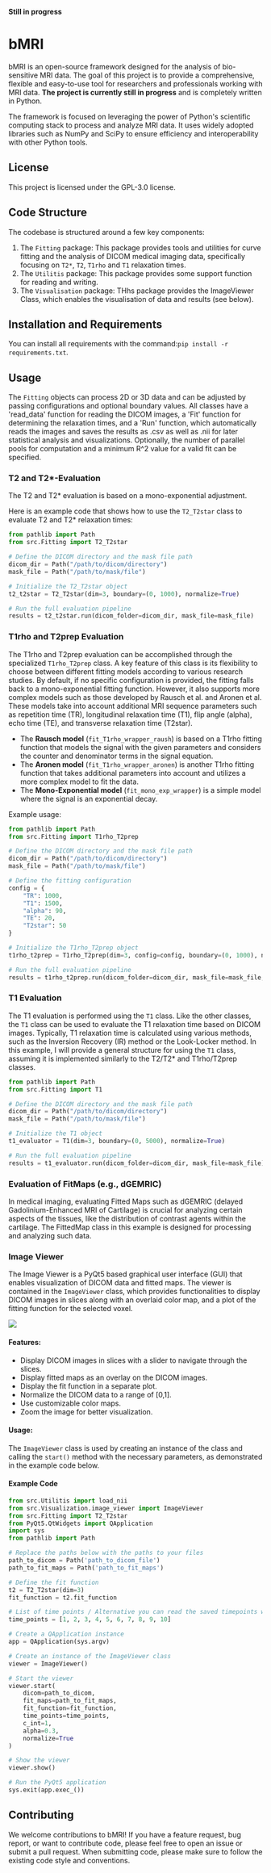 **Still in progress**

# bMRI

bMRI is an open-source framework designed for the analysis of bio-sensitive MRI data. The goal of this project is to provide a comprehensive, flexible and easy-to-use tool for researchers and professionals working with MRI data. **The project is currently still in progress** and is completely written in Python. 

The framework is focused on leveraging the power of Python's scientific computing stack to process and analyze MRI data. It uses widely adopted libraries such as NumPy and SciPy to ensure efficiency and interoperability with other Python tools. 

## License

This project is licensed under the GPL-3.0 license.

## Code Structure

The codebase is structured around a few key components:

1. The `Fitting` package: This package provides tools and utilities for curve fitting and the analysis of DICOM medical imaging data, specifically focusing on `T2*`, `T2`, `T1rho` and `T1` relaxation times.
2. The `Utilitis` package: This package provides some support function for reading and writing.
3. The `Visualisation` package: THhs package provides the ImageViewer Class, which enables the visualisation of data and results (see below).

## Installation and Requirements

You can install all requirements with the command:`pip install -r requirements.txt`. 

## Usage

The `Fitting` objects can process 2D or 3D data and can be adjusted by passing configurations and optional boundary values. All classes have a 'read_data' function for reading the DICOM images, a 'Fit' function for determining the relaxation times, and a 'Run' function, which automatically reads the images and saves the results as .csv as well as .nii for later statistical analysis and visualizations. Optionally, the number of parallel pools for computation and a minimum R^2 value for a valid fit can be specified.

### T2 and T2*-Evaluation

The T2 and T2* evaluation is based on a mono-exponential adjustment.

Here is an example code that shows how to use the `T2_T2star` class to evaluate T2 and T2* relaxation times:

```python
from pathlib import Path
from src.Fitting import T2_T2star

# Define the DICOM directory and the mask file path
dicom_dir = Path("/path/to/dicom/directory")
mask_file = Path("/path/to/mask/file")

# Initialize the T2_T2star object
t2_t2star = T2_T2star(dim=3, boundary=(0, 1000), normalize=True)

# Run the full evaluation pipeline
results = t2_t2star.run(dicom_folder=dicom_dir, mask_file=mask_file)
```

### T1rho and T2prep Evaluation

The T1rho and T2prep evaluation can be accomplished through the specialized `T1rho_T2prep` class. A key feature of this class is its flexibility to choose between different fitting models according to various research studies. By default, if no specific configuration is provided, the fitting falls back to a mono-exponential fitting function. However, it also supports more complex models such as those developed by Rausch et al. and Aronen et al. These models take into account additional MRI sequence parameters such as repetition time (TR), longitudinal relaxation time (T1), flip angle (alpha), echo time (TE), and transverse relaxation time (T2star).

- The **Rausch model** (`fit_T1rho_wrapper_raush`) is based on a T1rho fitting function that models the signal with the given parameters and considers the counter and denominator terms in the signal equation.
- The **Aronen model** (`fit_T1rho_wrapper_aronen`) is another T1rho fitting function that takes additional parameters into account and utilizes a more complex model to fit the data.
- The **Mono-Exponential model** (`fit_mono_exp_wrapper`) is a simple model where the signal is an exponential decay.

Example usage:

```python
from pathlib import Path
from src.Fitting import T1rho_T2prep

# Define the DICOM directory and the mask file path
dicom_dir = Path("/path/to/dicom/directory")
mask_file = Path("/path/to/mask/file")

# Define the fitting configuration
config = {
    "TR": 1000,
    "T1": 1500,
    "alpha": 90,
    "TE": 20,
    "T2star": 50
}

# Initialize the T1rho_T2prep object
t1rho_t2prep = T1rho_T2prep(dim=3, config=config, boundary=(0, 1000), normalize=True)

# Run the full evaluation pipeline
results = t1rho_t2prep.run(dicom_folder=dicom_dir, mask_file=mask_file, tsl=[10, 20, 30, 40])
```

### T1 Evaluation

The T1 evaluation is performed using the `T1` class. Like the other classes, the `T1` class can be used to evaluate the T1 relaxation time based on DICOM images. Typically, T1 relaxation time is calculated using various methods, such as the Inversion Recovery (IR) method or the Look-Locker method. In this example, I will provide a general structure for using the `T1` class, assuming it is implemented similarly to the T2/T2* and T1rho/T2prep classes.

```python
from pathlib import Path
from src.Fitting import T1

# Define the DICOM directory and the mask file path
dicom_dir = Path("/path/to/dicom/directory")
mask_file = Path("/path/to/mask/file")

# Initialize the T1 object
t1_evaluator = T1(dim=3, boundary=(0, 5000), normalize=True)

# Run the full evaluation pipeline
results = t1_evaluator.run(dicom_folder=dicom_dir, mask_file=mask_file)
```

### Evaluation of FitMaps (e.g., dGEMRIC)

In medical imaging, evaluating Fitted Maps such as dGEMRIC (delayed Gadolinium-Enhanced MRI of Cartilage) is crucial for analyzing certain aspects of the tissues, like the distribution of contrast agents within the cartilage. The FittedMap class in this example is designed for processing and analyzing such data.


### Image Viewer

The Image Viewer is a PyQt5 based graphical user interface (GUI) that enables visualization of DICOM data and fitted maps. The viewer is contained in the `ImageViewer` class, which provides functionalities to display DICOM images in slices along with an overlaid color map, and a plot of the fitting function for the selected voxel.

![](assets/image_viewer.gif)
#### Features:
- Display DICOM images in slices with a slider to navigate through the slices.
- Display fitted maps as an overlay on the DICOM images.
- Display the fit function in a separate plot.
- Normalize the DICOM data to a range of [0,1].
- Use customizable color maps.
- Zoom the image for better visualization.

#### Usage:

The `ImageViewer` class is used by creating an instance of the class and calling the `start()` method with the necessary parameters, as demonstrated in the example code below.

#### Example Code

```python
from src.Utilitis import load_nii
from src.Visualization.image_viewer import ImageViewer
from src.Fitting import T2_T2star
from PyQt5.QtWidgets import QApplication
import sys
from pathlib import Path

# Replace the paths below with the paths to your files
path_to_dicom = Path('path_to_dicom_file')
path_to_fit_maps = Path('path_to_fit_maps')

# Define the fit function
t2 = T2_T2star(dim=3)
fit_function = t2.fit_function

# List of time points / Alternative you can read the saved timepoints with the fitting clas
time_points = [1, 2, 3, 4, 5, 6, 7, 8, 9, 10]

# Create a QApplication instance
app = QApplication(sys.argv)

# Create an instance of the ImageViewer class
viewer = ImageViewer()

# Start the viewer
viewer.start(
    dicom=path_to_dicom,
    fit_maps=path_to_fit_maps,
    fit_function=fit_function,
    time_points=time_points,
    c_int=1,
    alpha=0.3,
    normalize=True
)

# Show the viewer
viewer.show()

# Run the PyQt5 application
sys.exit(app.exec_())
```

## Contributing

We welcome contributions to bMRI! If you have a feature request, bug report, or want to contribute code, please feel free to open an issue or submit a pull request. When submitting code, please make sure to follow the existing code style and conventions.
